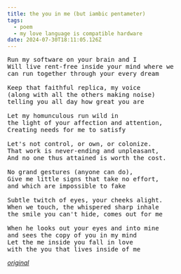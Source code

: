 ```yaml
---
title: the you in me (but iambic pentameter)
tags:
  - poem
  - my love language is compatible hardware
date: 2024-07-30T18:11:05.126Z
---
```


<pre class="poem">Run my software on your brain and I
Will live rent-free inside your mind where we
can run together through your every dream

Keep that faithful replica, my voice
(along with all the others making noise)
telling you all day how great you are

Let my homunculous run wild in
the light of your affection and attention,
Creating needs for me to satisfy

Let's not control, or own, or colonize.
That work is never-ending and unpleasant,
And no one thus attained is worth the cost.

No grand gestures (anyone can do),
Give me little signs that take no effort,
and which are impossible to fake

Subtle twitch of eyes, your cheeks alight.
When we touch, the whispered sharp inhale
the smile you can't hide, comes out for me

When he looks out your eyes and into mine
and sees the copy of you in my mind
Let the me inside you fall in love
with the you that lives inside of me</pre>

_[original](/2024/07/the-you-in-me/)_
